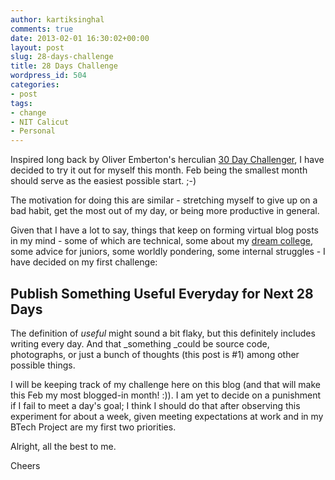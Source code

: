 ```yaml
---
author: kartiksinghal
comments: true
date: 2013-02-01 16:30:02+00:00
layout: post
slug: 28-days-challenge
title: 28 Days Challenge
wordpress_id: 504
categories:
- post
tags:
- change
- NIT Calicut
- Personal
---
```


Inspired long back by Oliver Emberton's herculian [30 Day Challenger](http://oliveremberton.com/challenges/), I have decided to try it out for myself this month. Feb being the smallest month should serve as the easiest possible start. ;-)

The motivation for doing this are similar - stretching myself to give up on a bad habit, get the most out of my day, or being more productive in general.

Given that I have a lot to say, things that keep on forming virtual blog posts in my mind - some of which are technical, some about my [dream college](http://techglider.in/kartik/blog/2009/11/going-home-after-135-days/), some advice for juniors, some worldly pondering, some internal struggles - I have decided on my first challenge:


## Publish Something Useful Everyday for Next 28 Days


The definition of _useful_ might sound a bit flaky, but this definitely includes writing every day. And that _something _could be source code, photographs, or just a bunch of thoughts (this post is #1) among other possible things.

I will be keeping track of my challenge here on this blog (and that will make this Feb my most blogged-in month! :)). I am yet to decide on a punishment if I fail to meet a day's goal; I think I should do that after observing this experiment for about a week, given meeting expectations at work and in my BTech Project are my first two priorities.

Alright, all the best to me.

Cheers
